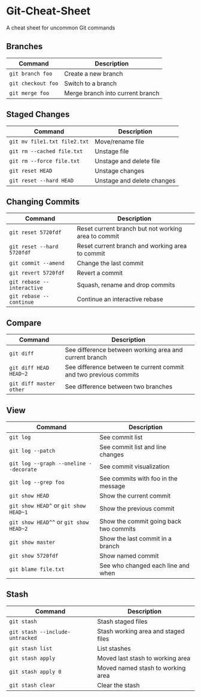 # Git-Cheat-Sheet
A cheat sheet for uncommon Git commands

## Branches
| Command | Description |
| - | - |
| `git branch foo`                          | Create a new branch |
| `git checkout foo`                        | Switch to a branch |
| `git merge foo`                           | Merge branch into current branch |

## Staged Changes
| Command | Description |
| - | - |
| `git mv file1.txt file2.txt`               | Move/rename file |
| `git rm --cached file.txt`                | Unstage file |
| `git rm --force file.txt`                 | Unstage and delete file |
| `git reset HEAD`                          | Unstage changes |
| `git reset --hard HEAD`                   | Unstage and delete changes |

## Changing Commits
| Command | Description |
| - | - |
| `git reset 5720fdf`                       | Reset current branch but not working area to commit |
| `git reset --hard 5720fdf`                | Reset current branch and working area to commit |
| `git commit --amend`                      | Change the last commit |
| `git revert 5720fdf`                      | Revert a commit |
| `git rebase --interactive`                | Squash, rename and drop commits |
| `git rebase --continue`                   | Continue an interactive rebase |

## Compare
| Command | Description |
| - | - |
| `git diff`                                | See difference between working area and current branch |
| `git diff HEAD HEAD~2`                    | See difference between te current commit and two previous commits |
| `git diff master other`                   | See difference between two branches |

## View
| Command | Description |
| - | - |
| `git log`                                 | See commit list |
| `git log --patch`                         | See commit list and line changes |
| `git log --graph --oneline --decorate`    | See commit visualization |
| `git log --grep foo`                      | See commits with foo in the message |
| `git show HEAD`                           | Show the current commit |
| `git show HEAD^` or `git show HEAD~1`     | Show the previous commit |
| `git show HEAD^^` or `git show HEAD~2`    | Show the commit going back two commits |
| `git show master`                         | Show the last commit in a branch |
| `git show 5720fdf`                        | Show named commit |
| `git blame file.txt`                      | See who changed each line and when |

## Stash
| Command | Description |
| - | - |
| `git stash`                               | Stash staged files |
| `git stash --include-untracked`           | Stash working area and staged files |
| `git stash list`                          | List stashes |
| `git stash apply`                         | Moved last stash to working area |
| `git stash apply 0`                       | Moved named stash to working area |
| `git stash clear`                         | Clear the stash |
